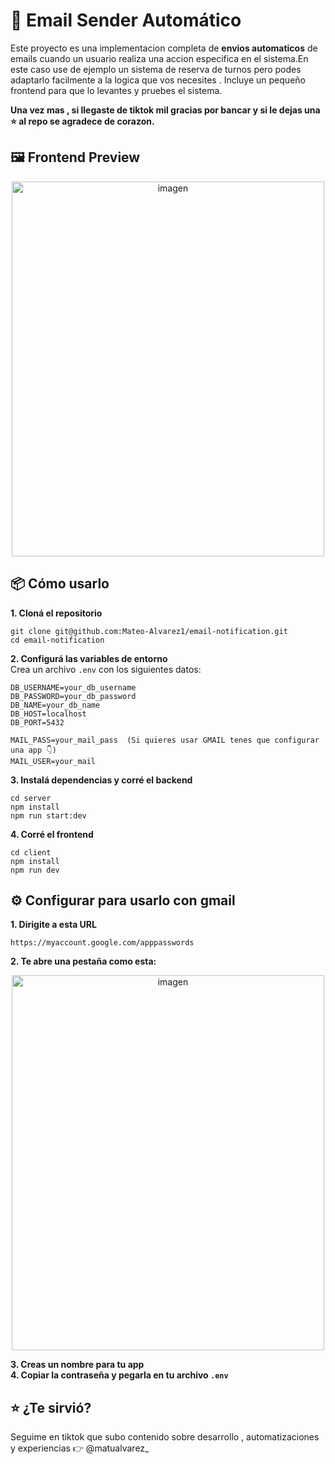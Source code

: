 # 📩 Email Sender Automático
Este proyecto es una implementacion completa de **envios automaticos** de emails cuando un usuario realiza una accion especifica en el sistema.En este caso use de ejemplo un sistema de reserva de turnos pero podes adaptarlo facilmente a la logica que vos necesites . Incluye un pequeño frontend para que lo levantes y pruebes el sistema.

**Una vez mas , si llegaste de tiktok mil gracias por bancar y si le dejas una ⭐ al repo se agradece de corazon.**


## 🖼️ Frontend Preview
<p align="center">
  <img src="https://github.com/user-attachments/assets/b476e79a-93d3-41b3-8999-8459b77f0d40" width="500" height="600" alt="imagen" />
</p>

## 📦 Cómo usarlo

**1. Cloná el repositorio <br/>**

    git clone git@github.com:Mateo-Alvarez1/email-notification.git
    cd email-notification
    
**2. Configurá las variables de entorno <br/>**
     Crea un archivo `.env` con los siguientes datos:

    DB_USERNAME=your_db_username
    DB_PASSWORD=your_db_password
    DB_NAME=your_db_name
    DB_HOST=localhost
    DB_PORT=5432

    MAIL_PASS=your_mail_pass  (Si quieres usar GMAIL tenes que configurar una app 👇)
    MAIL_USER=your_mail

**3. Instalá dependencias y corré el backend<br/>**

    cd server
    npm install
    npm run start:dev

**4. Corré el frontend<br/>**

    cd client
    npm install
    npm run dev

## ⚙️ Configurar para usarlo con gmail

**1. Dirigite a esta URL <br/>**

    https://myaccount.google.com/apppasswords
**2. Te abre una pestaña como esta: <br/>**
<p align="center">
<img width="500" height="600" alt="imagen" src="https://github.com/user-attachments/assets/0e6d4462-4da4-4d06-bf01-f9caf5785825" />
</p>

**3. Creas un nombre para tu app <br/>**
**4. Copiar la contraseña y pegarla en tu archivo `.env`<br/>**

## ⭐ ¿Te sirvió?
Seguime en tiktok que subo contenido sobre desarrollo , automatizaciones y experiencias
👉 @matualvarez_
